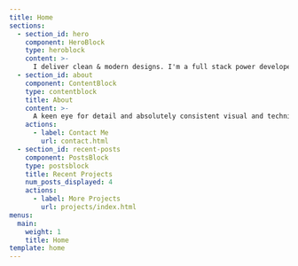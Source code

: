 ```yaml
---
title: Home
sections:
  - section_id: hero
    component: HeroBlock
    type: heroblock
    content: >-
      I deliver clean & modern designs. I'm a full stack power developer. All of my sites are super operable, intuitive, &amp; easy. I can create or modify powerful wordpress themes. Every site is fully responsive, built on HTML5, CSS3, PHP, Node.js, and on and on. Hope you dig it.
  - section_id: about
    component: ContentBlock
    type: contentblock
    title: About
    content: >-
      A keen eye for detail and absolutely consistent visual and technical content throughout. All done by hand. Quality delivered. Make the visitor stop and consider you. Every burakoff.com site does that - they can't look away. They spend time, consider your offer and
    actions:
      - label: Contact Me
        url: contact.html
  - section_id: recent-posts
    component: PostsBlock
    type: postsblock
    title: Recent Projects
    num_posts_displayed: 4
    actions:
      - label: More Projects
        url: projects/index.html
menus:
  main:
    weight: 1
    title: Home
template: home
---
```

